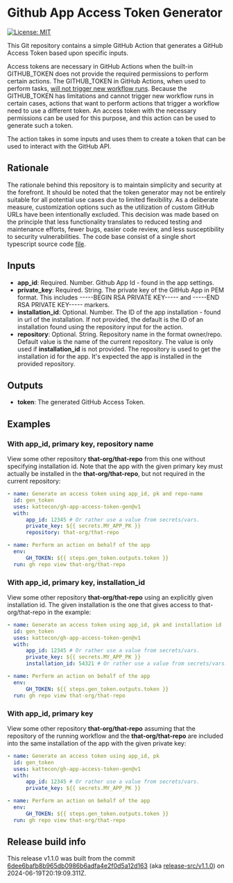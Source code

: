 # Github App Access Token Generator

[![License: MIT](https://img.shields.io/badge/License-MIT-yellow.svg)](https://opensource.org/licenses/MIT)

This Git repository contains a simple GitHub Action that generates
a GitHub Access Token based upon specific inputs.

Access tokens are necessary in GitHub Actions when the built-in GITHUB_TOKEN
does not provide the required permissions to perform certain actions.
The GITHUB_TOKEN in GitHub Actions, when used to perform
tasks, [will not trigger new workflow runs](https://docs.github.com/en/actions/using-workflows/triggering-a-workflow#triggering-a-workflow-from-a-workflow).
Because the GITHUB_TOKEN has limitations and cannot trigger new workflow runs
in certain cases, actions that want to perform actions that trigger a workflow
need to use a different token. An access token with the necessary permissions
can be used for this purpose, and this action can be used to generate such a token.

The action takes in some inputs and uses them to create a token that can be
used to interact with the GitHub API.

## Rationale

The rationale behind this repository is to maintain simplicity and security
at the forefront. It should be noted that the token generator may not be
entirely suitable for all potential use cases due to limited flexibility.
As a deliberate measure, customization options such as the utilization of custom
GitHub URLs have been intentionally excluded. This decision was made based on
the principle that less functionality translates to reduced testing and
maintenance efforts, fewer bugs, easier code review, and less susceptibility
to security vulnerabilities. The code base consist of a single short
typescript source code [file](./src/index.ts).

## Inputs

-   **app_id**: Required. Number. Github App Id - found in the app settings.
-   **private_key**: Required. String. The private key of the GitHub App in
    PEM format.
    This includes -----BEGIN RSA PRIVATE KEY----- and -----END RSA PRIVATE KEY-----
    markers.
-   **installation_id**: Optional. Number. The ID of the app
    installation - found in url of the installation. If not provided, the
    default is the ID of an installation found using the repository input for
    the action.
-   **repository**: Optional. String. Repository name in the format owner/repo.
    Default value is the name of the current repository. The value is only used
    if **installation_id** is not provided. The repository is used to get the
    installation id for the app. It's expected the app is installed in the
    provided repository.

## Outputs

-   **token**: The generated GitHub Access Token.

## Examples

### With app_id, primary key, repository name

View some other repository **that-org/that-repo** from this one without
specifying installation id. Note that the app with the given primary key must
actually be installed in the **that-org/that-repo**, but not required
in the current repository:

```yaml
- name: Generate an access token using app_id, pk and repo-name
  id: gen_token
  uses: kattecon/gh-app-access-token-gen@v1
  with:
      app_id: 12345 # Or rather use a value from secrets/vars.
      private_key: ${{ secrets.MY_APP_PK }}
      repository: that-org/that-repo

- name: Perform an action on behalf of the app
  env:
      GH_TOKEN: ${{ steps.gen_token.outputs.token }}
  run: gh repo view that-org/that-repo
```

### With app_id, primary key, installation_id

View some other repository **that-org/that-repo** using an explicitly
given installation id. The given installation is the one that gives
access to that-org/that-repo in the example:

```yaml
- name: Generate an access token using app_id, pk and installation id
  id: gen_token
  uses: kattecon/gh-app-access-token-gen@v1
  with:
      app_id: 12345 # Or rather use a value from secrets/vars.
      private_key: ${{ secrets.MY_APP_PK }}
      installation_id: 54321 # Or rather use a value from secrets/vars.

- name: Perform an action on behalf of the app
  env:
      GH_TOKEN: ${{ steps.gen_token.outputs.token }}
  run: gh repo view that-org/that-repo
```

### With app_id, primary key

View some other repository **that-org/that-repo** assuming that the repository
of the running workflow and the **that-org/that-repo** are included into the
same installation of the app with the given private key:

```yaml
- name: Generate an access token using app_id, pk
  id: gen_token
  uses: kattecon/gh-app-access-token-gen@v1
  with:
      app_id: 12345 # Or rather use a value from secrets/vars.
      private_key: ${{ secrets.MY_APP_PK }}

- name: Perform an action on behalf of the app
  env:
      GH_TOKEN: ${{ steps.gen_token.outputs.token }}
  run: gh repo view that-org/that-repo
```

## Release build info

This release v1.1.0 was built from the commit [6dee6bafb8b965db0986b6adfa4e2f0d5a12d163](https://github.com/kattecon/gh-app-access-token-gen/tree/6dee6bafb8b965db0986b6adfa4e2f0d5a12d163) (aka [release-src/v1.1.0](https://github.com/kattecon/gh-app-access-token-gen/tree/release-src/v1.1.0)) on 2024-06-19T20:19:09.311Z.
        